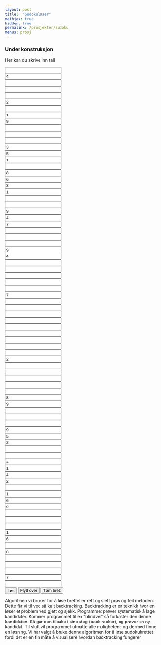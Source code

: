 ```yaml
---
layout: post
title:  "Sudokuløser"
mathjax: true
hidden: true
permalink: /prosjekter/sudoku
menus: prosj
---
```

### Under konstruksjon

<script src="/assets/sudoku/sketch.js"></script>


Her kan du skrive inn tall
<div class="sudokuoverlay">
<div class="sudoku" id="sudokubrett">
        <div class="sudokuboks" id="boks1">
          <div class="childCube"><input class="sudokuinput1" type="text" maxlength="1" oninput="this.value=this.value.replace(/[^0-9]/g,'');" /></div>
          <div  class="childCube"><input value="4" class="sudokuinput1" type="text" maxlength="1" oninput="this.value=this.value.replace(/[^0-9]/g,'');" /></div>
          <div class="childCube"><input class="sudokuinput1" type="text" maxlength="1" oninput="this.value=this.value.replace(/[^0-9]/g,'');" /></div>
          <div class="childCube"><input class="sudokuinput" type="text" maxlength="1" oninput="this.value=this.value.replace(/[^0-9]/g,'');" /></div>
          <div class="childCube"><input class="sudokuinput" type="text" maxlength="1" oninput="this.value=this.value.replace(/[^0-9]/g,'');" /></div>
          <div  class="childCube"><input value="2" class="sudokuinput" type="text" maxlength="1" oninput="this.value=this.value.replace(/[^0-9]/g,'');" /></div>
          <div class="childCube"><input class="sudokuinput1" type="text" maxlength="1" oninput="this.value=this.value.replace(/[^0-9]/g,'');" /></div>
          <div  class="childCube"><input value="1" class="sudokuinput1" type="text" maxlength="1" oninput="this.value=this.value.replace(/[^0-9]/g,'');" /></div>
          <div class="childCube"><input value="9"  class="sudokuinput1" type="text" maxlength="1" oninput="this.value=this.value.replace(/[^0-9]/g,'');" /></div>
        </div>
        <div class="sudokuboks" id="boks2">
          <div class="childCube"><input class="sudokuinput1" type="text" maxlength="1" oninput="this.value=this.value.replace(/[^0-9]/g,'');" /></div>
          <div class="childCube"><input class="sudokuinput1" type="text" maxlength="1" oninput="this.value=this.value.replace(/[^0-9]/g,'');" /></div>
          <div class="childCube"><input class="sudokuinput1" type="text" maxlength="1" oninput="this.value=this.value.replace(/[^0-9]/g,'');" /></div>
          <div  class="childCube"><input  value="3" class="sudokuinput" type="text" maxlength="1" oninput="this.value=this.value.replace(/[^0-9]/g,'');" /></div>
          <div  class="childCube"><input value="5" class="sudokuinput" type="text" maxlength="1" oninput="this.value=this.value.replace(/[^0-9]/g,'');" /></div>
          <div  class="childCube"><input value="1" class="sudokuinput" type="text" maxlength="1" oninput="this.value=this.value.replace(/[^0-9]/g,'');" /></div>
          <div class="childCube"><input class="sudokuinput1" type="text" maxlength="1" oninput="this.value=this.value.replace(/[^0-9]/g,'');" /></div>
          <div   class="childCube"><input value="8" class="sudokuinput1" type="text" maxlength="1" oninput="this.value=this.value.replace(/[^0-9]/g,'');" /></div>
          <div  class="childCube"><input value="6" class="sudokuinput1" type="text" maxlength="1" oninput="this.value=this.value.replace(/[^0-9]/g,'');" /></div>
        </div>
        <div class="sudokuboks" id="boks3">
          <div  class="childCube"><input value="3" class="sudokuinput1" type="text" maxlength="1" oninput="this.value=this.value.replace(/[^0-9]/g,'');" /></div>
          <div  class="childCube"><input value="1" class="sudokuinput1" type="text" maxlength="1" oninput="this.value=this.value.replace(/[^0-9]/g,'');" /></div>
          <div class="childCube"><input class="sudokuinput1" type="text" maxlength="1" oninput="this.value=this.value.replace(/[^0-9]/g,'');" /></div>
          <div class="childCube"><input class="sudokuinput" type="text" maxlength="1" oninput="this.value=this.value.replace(/[^0-9]/g,'');" /></div>
          <div  class="childCube"><input value="9" class="sudokuinput" type="text" maxlength="1" oninput="this.value=this.value.replace(/[^0-9]/g,'');" /></div>
          <div  class="childCube"><input value="4" class="sudokuinput" type="text" maxlength="1" oninput="this.value=this.value.replace(/[^0-9]/g,'');" /></div>
          <div  class="childCube"><input value="7" class="sudokuinput1" type="text" maxlength="1" oninput="this.value=this.value.replace(/[^0-9]/g,'');" /></div>
          <div class="childCube"><input class="sudokuinput1" type="text" maxlength="1" oninput="this.value=this.value.replace(/[^0-9]/g,'');" /></div>
          <div class="childCube"><input class="sudokuinput1" type="text" maxlength="1" oninput="this.value=this.value.replace(/[^0-9]/g,'');" /></div>
        </div>
        <div class="sudokuboks" id="boks4">
            <div class="childCube"><input class="sudokuinput" type="text" maxlength="1" oninput="this.value=this.value.replace(/[^0-9]/g,'');" /></div>
            <div  class="childCube"><input value="9" class="sudokuinput" type="text" maxlength="1" oninput="this.value=this.value.replace(/[^0-9]/g,'');" /></div>
            <div class="childCube"><input  value="4"  class="sudokuinput" type="text" maxlength="1" oninput="this.value=this.value.replace(/[^0-9]/g,'');" /></div>
            <div class="childCube"><input class="sudokuinput1" type="text" maxlength="1" oninput="this.value=this.value.replace(/[^0-9]/g,'');" /></div>
            <div class="childCube"><input class="sudokuinput1" type="text" maxlength="1" oninput="this.value=this.value.replace(/[^0-9]/g,'');" /></div>
            <div class="childCube"><input class="sudokuinput1" type="text" maxlength="1" oninput="this.value=this.value.replace(/[^0-9]/g,'');" /></div>
            <div class="childCube"><input class="sudokuinput" type="text" maxlength="1" oninput="this.value=this.value.replace(/[^0-9]/g,'');" /></div>
            <div class="childCube"><input class="sudokuinput" type="text" maxlength="1" oninput="this.value=this.value.replace(/[^0-9]/g,'');" /></div>
            <div  class="childCube"><input value="7" class="sudokuinput" type="text" maxlength="1" oninput="this.value=this.value.replace(/[^0-9]/g,'');" /></div>
          </div>
          <div class="sudokuboks" id="boks5">
            <div class="childCube"><input  class="sudokuinput" type="text" maxlength="1" oninput="this.value=this.value.replace(/[^0-9]/g,'');" /></div>
            <div class="childCube"><input class="sudokuinput" type="text" maxlength="1" oninput="this.value=this.value.replace(/[^0-9]/g,'');" /></div>
            <div class="childCube"><input class="sudokuinput" type="text" maxlength="1" oninput="this.value=this.value.replace(/[^0-9]/g,'');" /></div>
            <div class="childCube"><input class="sudokuinput1" type="text" maxlength="1" oninput="this.value=this.value.replace(/[^0-9]/g,'');" /></div>
            <div class="childCube"><input class="sudokuinput1" type="text" maxlength="1" oninput="this.value=this.value.replace(/[^0-9]/g,'');" /></div>
            <div class="childCube"><input class="sudokuinput1" type="text" maxlength="1" oninput="this.value=this.value.replace(/[^0-9]/g,'');" /></div>
            <div class="childCube"><input class="sudokuinput" type="text" maxlength="1" oninput="this.value=this.value.replace(/[^0-9]/g,'');" /></div>
            <div class="childCube"><input class="sudokuinput" type="text" maxlength="1" oninput="this.value=this.value.replace(/[^0-9]/g,'');" /></div>
            <div class="childCube"><input class="sudokuinput" type="text" maxlength="1" oninput="this.value=this.value.replace(/[^0-9]/g,'');" /></div>
          </div>          
          <div class="sudokuboks" id="boks6">
            <div  class="childCube"><input value="2" class="sudokuinput" type="text" maxlength="1" oninput="this.value=this.value.replace(/[^0-9]/g,'');" /></div>
            <div class="childCube"><input class="sudokuinput" type="text" maxlength="1" oninput="this.value=this.value.replace(/[^0-9]/g,'');" /></div>
            <div class="childCube"><input class="sudokuinput" type="text" maxlength="1" oninput="this.value=this.value.replace(/[^0-9]/g,'');" /></div>
            <div class="childCube"><input class="sudokuinput1" type="text" maxlength="1" oninput="this.value=this.value.replace(/[^0-9]/g,'');" /></div>
            <div class="childCube"><input class="sudokuinput1" type="text" maxlength="1" oninput="this.value=this.value.replace(/[^0-9]/g,'');" /></div>
            <div class="childCube"><input class="sudokuinput1" type="text" maxlength="1" oninput="this.value=this.value.replace(/[^0-9]/g,'');" /></div>
            <div  class="childCube"><input value="8" class="sudokuinput" type="text" maxlength="1" oninput="this.value=this.value.replace(/[^0-9]/g,'');" /></div>
            <div  class="childCube"><input value="9" class="sudokuinput" type="text" maxlength="1" oninput="this.value=this.value.replace(/[^0-9]/g,'');" /></div>
            <div class="childCube"><input class="sudokuinput" type="text" maxlength="1" oninput="this.value=this.value.replace(/[^0-9]/g,'');" /></div>
          </div>
          <div class="sudokuboks" id="boks7">
            <div class="childCube"><input class="sudokuinput1" type="text" maxlength="1" oninput="this.value=this.value.replace(/[^0-9]/g,'');" /></div>
            <div class="childCube"><input class="sudokuinput1" type="text" maxlength="1" oninput="this.value=this.value.replace(/[^0-9]/g,'');" /></div>
            <div class="childCube"><input value="9" class="sudokuinput1" type="text" maxlength="1" oninput="this.value=this.value.replace(/[^0-9]/g,'');" /></div>
            <div class="childCube"><input value="5" class="sudokuinput" type="text" maxlength="1" oninput="this.value=this.value.replace(/[^0-9]/g,'');" /></div>
            <div class="childCube"><input value="2" class="sudokuinput" type="text" maxlength="1" oninput="this.value=this.value.replace(/[^0-9]/g,'');" /></div>
            <div class="childCube"><input class="sudokuinput" type="text" maxlength="1" oninput="this.value=this.value.replace(/[^0-9]/g,'');" /></div>
            <div class="childCube"><input class="sudokuinput1" type="text" maxlength="1" oninput="this.value=this.value.replace(/[^0-9]/g,'');" /></div>
            <div class="childCube"><input value="4" class="sudokuinput1" type="text" maxlength="1" oninput="this.value=this.value.replace(/[^0-9]/g,'');" /></div>
            <div class="childCube"><input value="1" class="sudokuinput1" type="text" maxlength="1" oninput="this.value=this.value.replace(/[^0-9]/g,'');" /></div>
          </div>
          <div class="sudokuboks" id="boks8">
            <div class="childCube"><input value="4" class="sudokuinput1" type="text" maxlength="1" oninput="this.value=this.value.replace(/[^0-9]/g,'');" /></div>
            <div class="childCube"><input value="2" class="sudokuinput1" type="text" maxlength="1" oninput="this.value=this.value.replace(/[^0-9]/g,'');" /></div>
            <div class="childCube"><input class="sudokuinput1" type="text" maxlength="1" oninput="this.value=this.value.replace(/[^0-9]/g,'');" /></div>
            <div class="childCube"><input value="1" class="sudokuinput" type="text" maxlength="1" oninput="this.value=this.value.replace(/[^0-9]/g,'');" /></div>
            <div class="childCube"><input value="6"  class="sudokuinput" type="text" maxlength="1" oninput="this.value=this.value.replace(/[^0-9]/g,'');" /></div>
            <div class="childCube"><input value="9" class="sudokuinput" type="text" maxlength="1" oninput="this.value=this.value.replace(/[^0-9]/g,'');" /></div>
            <div class="childCube"><input class="sudokuinput1" type="text" maxlength="1" oninput="this.value=this.value.replace(/[^0-9]/g,'');" /></div>
            <div class="childCube"><input class="sudokuinput1" type="text" maxlength="1" oninput="this.value=this.value.replace(/[^0-9]/g,'');" /></div>
            <div class="childCube"><input class="sudokuinput1" type="text" maxlength="1" oninput="this.value=this.value.replace(/[^0-9]/g,'');" /></div>
          </div>
          <div class="sudokuboks" id="boks9">
            <div class="childCube"><input  value="1" class="sudokuinput1" type="text" maxlength="1" oninput="this.value=this.value.replace(/[^0-9]/g,'');" /></div>
            <div class="childCube"><input value="6" class="sudokuinput1" type="text" maxlength="1" oninput="this.value=this.value.replace(/[^0-9]/g,'');" /></div>
            <div class="childCube"><input class="sudokuinput1" type="text" maxlength="1" oninput="this.value=this.value.replace(/[^0-9]/g,'');" /></div>
            <div class="childCube"><input value="8" class="sudokuinput" type="text" maxlength="1" oninput="this.value=this.value.replace(/[^0-9]/g,'');" /></div>
            <div class="childCube"><input class="sudokuinput" type="text" maxlength="1" oninput="this.value=this.value.replace(/[^0-9]/g,'');" /></div>
            <div class="childCube"><input class="sudokuinput" type="text" maxlength="1" oninput="this.value=this.value.replace(/[^0-9]/g,'');" /></div>
            <div class="childCube"><input class="sudokuinput1" type="text" maxlength="1" oninput="this.value=this.value.replace(/[^0-9]/g,'');" /></div>
            <div class="childCube"><input  value="7" class="sudokuinput1" type="text" maxlength="1" oninput="this.value=this.value.replace(/[^0-9]/g,'');" /></div>
            <div class="childCube"><input class="sudokuinput1" type="text" maxlength="1" oninput="this.value=this.value.replace(/[^0-9]/g,'');" /></div>
          </div>
      </div>
      </div>

<div class="sudokuoverlay">      
<button class='button sudokubutton' style="vertical-align:middle" onclick="unpause()"> 
<span> Løs </span>
</button>
<button class='button sudokubutton' onclick="flyttogfyll()"> <span> Flytt over </span> </button>
<button class='button sudokubutton' onclick="tom_brett()"><span>Tøm brett</span></button>
</div>

Algoritmen vi bruker for å løse brettet er rett og slett prøv og feil metoden. Dette får vi til ved så kalt backtracking. Backtracking er en teknikk hvor en løser et problem ved gjett og sjekk. Programmet prøver systematisk å lage kandidater. Kommer programmet til en "blindvei" så forkaster den denne kandidaten. Så går den tilbake i sine steg (backtracker), og prøver en ny kandidat. Til slutt vil programmet utmatte alle mulighetene og dermed finne en løsning.  Vi har valgt å bruke denne algoritmen for å løse sudokubrettet fordi det er en fin måte å visualisere hvordan backtracking fungerer. 


<div style="text-align:center;">
    <script src="https://cdnjs.cloudflare.com/ajax/libs/p5.js/1.1.9/p5.js"></script>
    <script src="https://cdnjs.cloudflare.com/ajax/libs/p5.js/1.1.9/addons/p5.sound.min.js"></script>
    <script src="/assets/sudoku/sketch.js"></script>
    <script src="/assets/sudoku/app.js"></script>
    <div id="canvasForHTML"></div>
</div>
